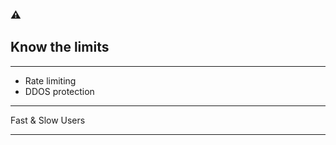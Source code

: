 <!-- sectionTitle: 4. Know the limits -->
### ⚠️
## Know the limits

---

- Rate limiting 
- DDOS protection

---

Fast & Slow Users

---
